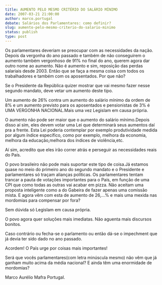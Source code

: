 ```yaml
---
title: AUMENTO PELO MESMO CRITÉRIO DO SALÁRIO MÍNIMO
date: 2007-03-21 21:00:00
author: marco.portugal
debate: Salários dos Parlamentares: como definir?
slug: aumento-pelo-mesmo-criterio-do-salario-minimo
status: publish 
type: post
---
```


Os parlamentares deveriam se preocupar com as necessidades da nação. Depois da vergonha do ano passado e também de não conseguirem o aumento também vergonhoso de 91% no final do ano, querem agora dar outro nome ao aumento. Não é aumento e sim, reposição das perdas salariais desde 2003. Então que se faça a mesma coisa com todos os trabalhadores e também com os aposentados. Por que não?  

Se o Presidente da República quizer mostrar que vai mesmo fazer nesse segundo mandato, deve vetar um aumento deste tipo.  

Um aumento de 26% contra um aumento do salário mínimo da ordem de 8% e um aumento previsto para os aposentados e pensionistas de 3% é UMA VERGONHA NACIONAL.Mais uma vez Legislam em causa própria.  

O aumento não pode ser maior que o aumento do salário mínimo.Depois disso aí sim, eles devem votar uma Lei que determinarà seus aumentos daí pra a frente. Esta Lei poderia contemplar por exemplo produtividade medida por algum índice específico, como por exemplo, melhora da economia, melhora da educação,melhora dos índices de violência,etc.  

Aí sim, acredito que eles irão correr atrás e perseguir as necessidades reais do País.  

O povo brasileiro não pode mais suportar este tipo de coisa.Já estamos quase no meio do primeiro ano do segundo mandato e o Presidente e parlamentares só traçam alianças políticas. Os parlamentares tentam trancar a pauta de votações importantes para o País, em função de uma CPI que como todas as outras vai acabar em pizza. Não aceitam uma proposta inteligente como a do Gabeira de fazer apenas uma comissão mista. E agora vêm com esta de aumento de 26,...% e mais uma mexida nas mordomias para compensar por fora?  

Sem dúvida só Legislam em causa própria.  

O povo agora quer soluções mais imediatas. Não aguenta mais discursos bonitos.  

Caso contrário ou fecha-se o parlamento ou então dá-se o impechment que já devia ter sido dado no ano passado.  

Acordem! O País urge por coisas mais importantes!  

Será que vocês parlamentares(com letra minúscula mesmo) não vêm que já ganham muito acima da média nacional? E ainda têm uma enormidade de mordomias?  

Marco Aurélio Mafra Portugal.
